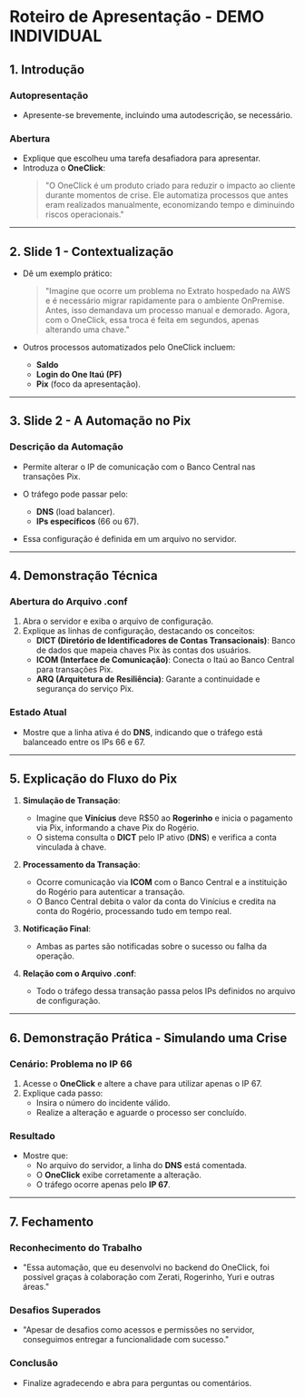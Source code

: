 # **Roteiro de Apresentação - DEMO INDIVIDUAL**

## **1. Introdução**

### **Autopresentação**
- Apresente-se brevemente, incluindo uma autodescrição, se necessário.

### **Abertura**
- Explique que escolheu uma tarefa desafiadora para apresentar.  
- Introduza o **OneClick**:  
  > "O OneClick é um produto criado para reduzir o impacto ao cliente durante momentos de crise. Ele automatiza processos que antes eram realizados manualmente, economizando tempo e diminuindo riscos operacionais."

---

## **2. Slide 1 - Contextualização**

- Dê um exemplo prático:  
  > "Imagine que ocorre um problema no Extrato hospedado na AWS e é necessário migrar rapidamente para o ambiente OnPremise. Antes, isso demandava um processo manual e demorado. Agora, com o OneClick, essa troca é feita em segundos, apenas alterando uma chave."  

- Outros processos automatizados pelo OneClick incluem:  
  - **Saldo**  
  - **Login do One Itaú (PF)**  
  - **Pix** (foco da apresentação).  

---

## **3. Slide 2 - A Automação no Pix**

### **Descrição da Automação**
- Permite alterar o IP de comunicação com o Banco Central nas transações Pix.  
- O tráfego pode passar pelo:  
  - **DNS** (load balancer).  
  - **IPs específicos** (66 ou 67).  

- Essa configuração é definida em um arquivo no servidor.

---

## **4. Demonstração Técnica**

### **Abertura do Arquivo .conf**
1. Abra o servidor e exiba o arquivo de configuração.  
2. Explique as linhas de configuração, destacando os conceitos:  
   - **DICT (Diretório de Identificadores de Contas Transacionais)**: Banco de dados que mapeia chaves Pix às contas dos usuários.  
   - **ICOM (Interface de Comunicação)**: Conecta o Itaú ao Banco Central para transações Pix.  
   - **ARQ (Arquitetura de Resiliência)**: Garante a continuidade e segurança do serviço Pix.  

### **Estado Atual**
- Mostre que a linha ativa é do **DNS**, indicando que o tráfego está balanceado entre os IPs 66 e 67.

---

## **5. Explicação do Fluxo do Pix**

1. **Simulação de Transação**:  
   - Imagine que **Vinícius** deve R$50 ao **Rogerinho** e inicia o pagamento via Pix, informando a chave Pix do Rogério.  
   - O sistema consulta o **DICT** pelo IP ativo (**DNS**) e verifica a conta vinculada à chave.  

2. **Processamento da Transação**:  
   - Ocorre comunicação via **ICOM** com o Banco Central e a instituição do Rogério para autenticar a transação.  
   - O Banco Central debita o valor da conta do Vinícius e credita na conta do Rogério, processando tudo em tempo real.  

3. **Notificação Final**:  
   - Ambas as partes são notificadas sobre o sucesso ou falha da operação.  

4. **Relação com o Arquivo .conf**:  
   - Todo o tráfego dessa transação passa pelos IPs definidos no arquivo de configuração.

---

## **6. Demonstração Prática - Simulando uma Crise**

### **Cenário: Problema no IP 66**
1. Acesse o **OneClick** e altere a chave para utilizar apenas o IP 67.  
2. Explique cada passo:  
   - Insira o número do incidente válido.  
   - Realize a alteração e aguarde o processo ser concluído.  

### **Resultado**
- Mostre que:  
  - No arquivo do servidor, a linha do **DNS** está comentada.  
  - O **OneClick** exibe corretamente a alteração.  
  - O tráfego ocorre apenas pelo **IP 67**.

---

## **7. Fechamento**

### **Reconhecimento do Trabalho**
- "Essa automação, que eu desenvolvi no backend do OneClick, foi possível graças à colaboração com Zerati, Rogerinho, Yuri e outras áreas."

### **Desafios Superados**
- "Apesar de desafios como acessos e permissões no servidor, conseguimos entregar a funcionalidade com sucesso."

### **Conclusão**
- Finalize agradecendo e abra para perguntas ou comentários.

